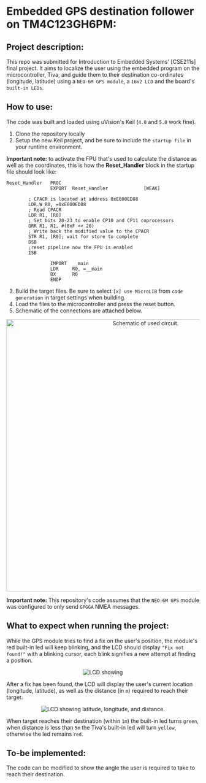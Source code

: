 
# Embedded GPS destination follower on TM4C123GH6PM:
## Project description:

This repo was submitted for Introduction to Embedded Systems' [CSE211s] final project. It aims to localize the user using the embedded program on the microcontroller, Tiva, and guide them to their destination co-ordinates (longitude, latitude) using a `NEO-6M GPS module`, a `16x2 LCD` and the board's `built-in LEDs`.

## How to use:
The code was built and loaded using uVision's Keil (`4.0` and `5.0` work fine).

1. Clone the repository locally
2. Setup the new Keil project, and be sure to include the `startup file` in your runtime environment.
  
  
__Important note:__ to activate the FPU that's used to calculate the distance as well as the coordinates, this is how the __Reset_Handler__ block in the startup file should look like:
```assembly 
Reset_Handler   PROC
                EXPORT  Reset_Handler             [WEAK]

		; CPACR is located at address 0xE000ED88
		LDR.W R0, =0xE000ED88
		; Read CPACR
		LDR R1, [R0]
		; Set bits 20-23 to enable CP10 and CP11 coprocessors
		ORR R1, R1, #(0xF << 20)
		; Write back the modified value to the CPACR
		STR R1, [R0]; wait for store to complete
		DSB
		;reset pipeline now the FPU is enabled
		ISB				
				
                IMPORT  __main
                LDR     R0, =__main
                BX      R0
                ENDP
```
3. Build the target files. Be sure to select `[x] use MicroLIB` from `code generation` in target settings when building.
4. Load the files to the microcontroller and press the reset button.
5. Schematic of the connections are attached below.
  
<p align="center">
    <img width="710" src="https://github.com/Abdoemad220/Embedded_project/assets/99722575/4d70dd33-5126-4ef6-bfc7-02eaf05cd203" alt="Schematic of used circuit.">
</p>
  
    
__Important note:__ This repository's code assumes that the `NEO-6M GPS` module was configured to only send `GPGGA` NMEA messages.
  

## What to expect when running the project:
While the GPS module tries to find a fix on the user's position, the module's red built-in led will keep blinking, and the LCD should display `"Fix not found!"` with a blinking cursor, each blink signifies a new attempt at finding a position.
<p align="center">
    <img src="https://github.com/Abdoemad220/Embedded_project/assets/99722575/c60c897a-e8f2-43ea-b3d3-b6fa9169c5b2" alt="LCD showing "Fix not found!\"">
</p>
  

After a fix has been found, the LCD will display the user's current location (longitude, latitude), as well as the distance (in `m`) required to reach their target.
<p align="center">
    <img src="https://github.com/Abdoemad220/Embedded_project/assets/99722575/d8875f8f-09ad-45a1-a364-45863dc65aa5" alt="LCD showing latitude, longitude, and distance.">
</p>
  
  
When target reaches their destination (within `1m`) the built-in led turns `green`, when distance is less than `5m` the Tiva's built-in led will turn `yellow`, otherwise the led remains `red`.
  




## To-be implemented:
The code can be modified to show the angle the user is required to take to reach their destination.
